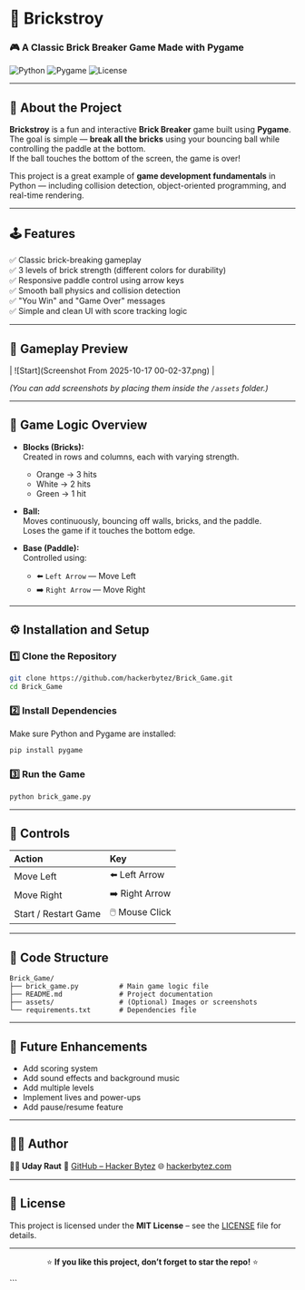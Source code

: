  
<div>

# 🧱 Brickstroy  
### 🎮 A Classic Brick Breaker Game Made with Pygame  

![Python](https://img.shields.io/badge/Python-3.x-blue?logo=python)
![Pygame](https://img.shields.io/badge/Pygame-2.x-green?logo=pygame)
![License](https://img.shields.io/badge/License-MIT-yellow)

</div>

---

## 📖 About the Project

**Brickstroy** is a fun and interactive **Brick Breaker** game built using **Pygame**.  
The goal is simple — **break all the bricks** using your bouncing ball while controlling the paddle at the bottom.  
If the ball touches the bottom of the screen, the game is over!

This project is a great example of **game development fundamentals** in Python — including collision detection, object-oriented programming, and real-time rendering.

---

## 🕹️ Features

✅ Classic brick-breaking gameplay  
✅ 3 levels of brick strength (different colors for durability)  
✅ Responsive paddle control using arrow keys  
✅ Smooth ball physics and collision detection  
✅ "You Win" and "Game Over" messages  
✅ Simple and clean UI with score tracking logic

---

## 🧩 Gameplay Preview

 
| ![Start](Screenshot From 2025-10-17 00-02-37.png) |  

*(You can add screenshots by placing them inside the `/assets` folder.)*

---

## 🧠 Game Logic Overview

- **Blocks (Bricks):**  
  Created in rows and columns, each with varying strength.
  - Orange → 3 hits  
  - White → 2 hits  
  - Green → 1 hit

- **Ball:**  
  Moves continuously, bouncing off walls, bricks, and the paddle.  
  Loses the game if it touches the bottom edge.

- **Base (Paddle):**  
  Controlled using:
  - ⬅️ `Left Arrow` — Move Left  
  - ➡️ `Right Arrow` — Move Right  

---

## ⚙️ Installation and Setup

### 1️⃣ Clone the Repository
```bash
git clone https://github.com/hackerbytez/Brick_Game.git
cd Brick_Game
````

### 2️⃣ Install Dependencies

Make sure Python and Pygame are installed:

```bash
pip install pygame
```

### 3️⃣ Run the Game

```bash
python brick_game.py
```

---

## 🧱 Controls

| Action               | Key             |
| :------------------- | :-------------- |
| Move Left            | ⬅️ Left Arrow   |
| Move Right           | ➡️ Right Arrow  |
| Start / Restart Game | 🖱️ Mouse Click |

---

## 🧩 Code Structure

```
Brick_Game/
├── brick_game.py          # Main game logic file
├── README.md              # Project documentation
├── assets/                # (Optional) Images or screenshots
└── requirements.txt       # Dependencies file
```

---

## 🚀 Future Enhancements

* Add scoring system
* Add sound effects and background music
* Add multiple levels
* Implement lives and power-ups
* Add pause/resume feature

---

## 🧑‍💻 Author

**👨‍💻 Uday Raut**
🔗 [GitHub – Hacker Bytez](https://github.com/hackerbytez)
🌐 [hackerbytez.com](https://hackerbytez.com)

---

## 🪪 License

This project is licensed under the **MIT License** – see the [LICENSE](LICENSE) file for details.

---

<div align="center">

⭐ **If you like this project, don’t forget to star the repo!** ⭐

</div>
```
 

